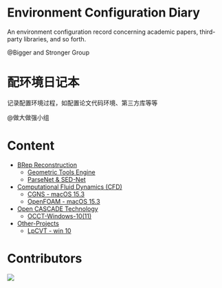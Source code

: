 # Environment Configuration Diary
An environment configuration record concerning academic papers, third-party libraries, and so forth. 

@Bigger and Stronger Group

# 配环境日记本
记录配置环境过程，如配置论文代码环境、第三方库等等

@做大做强小组

# Content
- [BRep Reconstruction](https://github.com/Bigger-and-Stronger/environment-configuration-diary/tree/main/BRep%20Reconstruction)
  - [Geometric Tools Engine](https://github.com/Bigger-and-Stronger/environment-configuration-diary/tree/main/BRep%20Reconstruction/Geometric%20Tools%20Engine)
  - [ParseNet & SED-Net](https://github.com/Bigger-and-Stronger/environment-configuration-diary/tree/main/BRep%20Reconstruction/ParseNet%2BSED_Net)
- [Computational Fluid Dynamics (CFD)](Computational-Fluid-Dynamics)
  - [CGNS - macOS 15.3](Computational-Fluid-Dynamics/CGNS-macOS-15.3)
  - [OpenFOAM - macOS 15.3](Computational-Fluid-Dynamics/OpenFOAM-macOS-15.3)
- [Open CASCADE Technology](https://github.com/Bigger-and-Stronger/environment-configuration-diary/tree/main/Open%20CASCADE%20Technology)
  - [OCCT-Windows-10(11)](https://github.com/Bigger-and-Stronger/environment-configuration-diary/tree/main/Open%20CASCADE%20Technology/OCCT-Windows-10(11))
- [Other-Projects](Other-Projects)
  - [LpCVT - win 10](Other-Projects/LpCVT-win-10)

 # Contributors

<a href="https://contributors-img.web.app/image?repo=Bigger-and-Stronger/environment-configuration-diary">
  <img src="https://contributors-img.web.app/image?repo=Bigger-and-Stronger/environment-configuration-diary"/>
</a>
